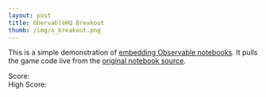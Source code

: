 ```yaml
---
layout: post
title: ObervableHQ Breakout
thumb: /img/o_breakout.png
---
```

This is a simple demonstration of
<a href="https://beta.observablehq.com/@jashkenas/downloading-and-embedding-notebooks">embedding
Observable notebooks</a>. It pulls the game code live from
the <a href="https://observablehq.com/@scottp/breakout">original
notebook source</a>.

<meta charset="utf-8">
<meta name="viewport" content="width=device-width, initial-scale=1, maximum-scale=1">
<link href="https://fonts.googleapis.com/css?family=Press+Start+2P" rel="stylesheet">
<link rel="stylesheet" type="text/css" href="/css/helloworld.css">
<link rel="stylesheet" type="text/css" href="https://cdn.jsdelivr.net/npm/@observablehq/inspector@3/dist/inspector.css">

<div class="outer">
<div class="wrapper">
 <div class="score">
 <div class="left">Score: <span id="score"></span></div>
 <div class="right">High Score: <span id="highscore"></span></div>
</div>
<div id="game"></div>
<div id="newgame"></div>
</div>
</div>
 <script type="module">
      import {Runtime} from "https://unpkg.com/@observablehq/runtime@4/dist/runtime.js";
      import notebook from "https://api.observablehq.com/@scottp/breakout.js?v=3";
      const renders = {
        "viewof c": "#game",
        "score": "#score",
        "highscore": "#highscore",
        "viewof newgame": "#newgame"
      };
      function render(_node, value) {
        if (!(value instanceof Element)) {
          const el = document.createElement("span");
          el.innerHTML = value;
          value = el;
        }
        if (_node.firstChild !== value) {
          if (_node.firstChild) {
            while (_node.lastChild !== _node.firstChild) _node.removeChild(_node.lastChild);
            _node.replaceChild(value, _node.firstChild);
          } else {
            _node.appendChild(value);
          }
        }
      }
      const runtime = new Runtime();
      const main = runtime.module(notebook, name => {
        const selector = renders[name];
        if (selector) {
          return {fulfilled: (value) => render(document.querySelector(selector), value)}
        } else {
          return true;
        }
      });
      
      // work on mobile, too
      main.redefine("w", 400);
      main.redefine("paddleLength", 60);
</script>
